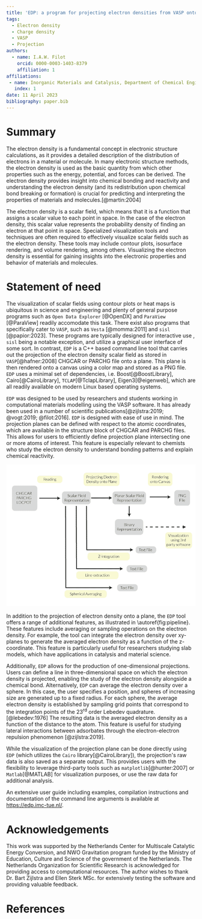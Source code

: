 ```yaml
---
title: 'EDP: a program for projecting electron densities from VASP onto planes'
tags:
  - Electron density
  - Charge density
  - VASP
  - Projection
authors:
  - name: I.A.W. Filot
    orcid: 0000-0003-1403-8379
    affiliation: 1
affiliations:
 - name: Inorganic Materials and Catalysis, Department of Chemical Engineering and Chemistry, Eindhoven University of Technology
   index: 1
date: 11 April 2023
bibliography: paper.bib
---
```


# Summary

The electron density is a fundamental concept in electronic structure calculations, as it provides a detailed description of the distribution of electrons in a material or molecule. In many electronic structure methods, the electron density is used as the basic quantity from which other properties such as the energy, potential, and forces can be derived. The electron density provides insight into chemical bonding and reactivity and understanding the electron density (and its redistribution upon chemical bond breaking or formation) is crucial for predicting and interpreting the properties of materials and molecules.[@martin:2004]

The electron density is a scalar field, which means that it is a function that assigns a scalar value to each point in space. In the case of the electron density, this scalar value represents the probability density of finding an electron at that point in space. Specialized visualization tools and techniques are often required to effectively visualize scalar fields such as the electron density. These tools may include contour plots, isosurface rendering, and volume rendering, among others. Visualizing the electron density is essential for gaining insights into the electronic properties and behavior of materials and molecules.

# Statement of need

The visualization of scalar fields using contour plots or heat maps is ubiquitous in science and engineering and plenty of general purpose programs such as `Open Data Explorer` [@OpenDX] and `ParaView` [@ParaView] readily accomodate this task. There exist also programs that specifically cater to `VASP`, such as `Vesta` [@momma:2011] and `sisl` [@papior:2023]. These programs are typically designed for interactive use , `sisl` being a notable exception, and utilize a graphical user interface of some sort. In contrast, `EDP` is a C++ based command line tool that carries out the projection of the electron density scalar field as stored in `VASP`[@hafner:2008] CHGCAR or PARCHG file onto a plane. This plane is then rendered onto a canvas using a color map and stored as a PNG file. `EDP` uses a minimal set of dependencies, i.e. Boost[@BoostLibrary], Cairo[@CairoLibrary], `TCLAP`[@TclapLibrary], Eigen3[@eigenweb], which are all readily available on modern Linux based operating systems.

`EDP` was designed to be used by researchers and students working in computational materials modelling using the VASP software. It has already been used in a number of scientific publications[@zijlstra:2019; @vogt:2019; @filot:2016]. `EDP` is designed with ease of use in mind. The projection planes can be defined with respect to the atomic coordinates, which are available in the structure block of CHGCAR and PARCHG files. This allows for users to efficiently define projection plane intersecting one or more atoms of interest. This feature is especially relevant to chemists who study the electron density to understand bonding patterns and explain chemical reactivity.

![Schematic overview of the pipeline of the `EDP` program.\label{fig:pipeline}](img/edp_application_pipeline.png)

In addition to the projection of electron density onto a plane, the `EDP` tool offers a range of additional features, as illustrated in \autoref{fig:pipeline}. These features include averaging or sampling operations on the electron density. For example, the tool can integrate the electron density over xy-planes to generate the averaged electron density as a function of the z-coordinate. This feature is particularly useful for researchers studying slab models, which have applications in catalysis and material science.

Additionally, `EDP` allows for the production of one-dimensional projections. Users can define a line in three-dimensional space on which the electron density is projected, enabling the study of the electron density alongside a chemical bond. Alternatively, `EDP` can average the electron density over a sphere. In this case, the user specifies a position, and spheres of increasing size are generated up to a fixed radius. For each sphere, the average electron density is established by sampling grid points that correspond to the integration points of the 23<sup>rd</sup> order Lebedev quadrature.[@lebedev:1976] The resulting data is the averaged electron density as a function of the distance to the atom. This feature is useful for studying lateral interactions between adsorbates through the electron-electron repulsion phenomenon [@zijlstra:2019].

While the visualization of the projection plane can be done directly using `EDP` (which utilizes the `Cairo` library[@CairoLibrary]), the projection's raw data is also saved as a separate output. This provides users with the flexibility to leverage third-party tools such as `matplotlib`[@hunter:2007] or `Matlab`[@MATLAB] for visualization purposes, or use the raw data for additional analysis.

An extensive user guide including examples, compilation instructions and  documentation of the command line arguments is available at https://edp.imc-tue.nl/.

# Acknowledgements

This work was supported by the Netherlands Center for Multiscale Catalytic Energy Conversion, and NWO Gravitation program funded by the Ministry of Education, Culture and Science of the government of the Netherlands. The Netherlands Organization for Scientific Research is acknowledged for providing access to computational resources. The author wishes to thank Dr. Bart Zijlstra and Ellen Sterk MSc. for extensively testing the software and providing valuable feedback.

# References
